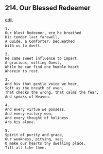 
## 214.  Our Blessed Redeemer
[edit](https://docs.google.com/document/d/1tezYOYu7e_Y%2Dgp%2D3UwMWC%2Dd3j2p3ilyU/edit?mode=html)




    1.
    Our blest Redeemer, ere he breathed 
    His tender last farewell, 
    A Guide, a Comforter, bequeathed 
    With us to dwell. 

    2.
    He came sweet influence to impart, 
    A gracious, willing Guest, 
    While he can find one humble heart 
    Wherein to rest. 

    3.
    And his that gentle voice we hear, 
    Soft as the breath of even, 
    That checks the wrong, that calms the fear, 
    And speaks of Heaven. 

    4.
    And every virtue we possess, 
    And every victory won, 
    And every thought of holiness 
    Are his alone. 

    5.
    Spirit of purity and grace, 
    Our weakness, pitying, see; 
    O make our hearts thy dwelling place, 
    Till all like thee.
